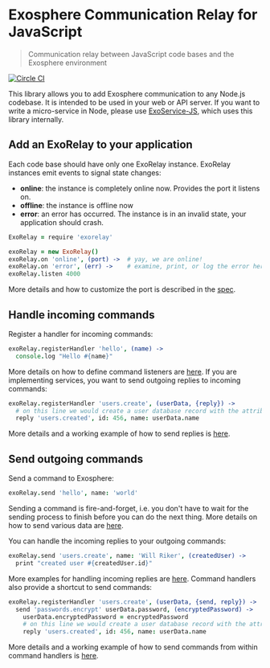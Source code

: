 # Exosphere Communication Relay for JavaScript

> Communication relay between JavaScript code bases and the Exosphere environment

[![Circle CI](https://circleci.com/gh/Originate/exorelay-js.svg?style=shield&circle-token=012a2c6405c702e0a8271de804eed0c4c179772f)](https://circleci.com/gh/Originate/exorelay-js)

This library allows you to add Exosphere communication to any Node.js codebase.
It is intended to be used in your web or API server.
If you want to write a micro-service in Node,
please use [ExoService-JS](https://github.com/Originate/exoservice-js),
which uses this library internally.


## Add an ExoRelay to your application

Each code base should have only one ExoRelay instance.
ExoRelay instances emit events to signal state changes:
* __online__: the instance is completely online now. Provides the port it listens on.
* __offline__: the instance is offline now
* __error__: an error has occurred. The instance is in an invalid state,
             your application should crash.

```coffeescript
ExoRelay = require 'exorelay'

exoRelay = new ExoRelay()
exoRelay.on 'online', (port) ->  # yay, we are online!
exoRelay.on 'error', (err) ->    # examine, print, or log the error here
exoRelay.listen 4000
```

More details and how to customize the port is described in the [spec](features/listen.feature).


## Handle incoming commands

Register a handler for incoming commands:

```coffeescript
exoRelay.registerHandler 'hello', (name) ->
  console.log "Hello #{name}"
```

More details on how to define command listeners are [here](features/receiving-commands.feature).
If you are implementing services, you want to send outgoing replies to incoming commands:

```coffeescript
exoRelay.registerHandler 'users.create', (userData, {reply}) ->
  # on this line we would create a user database record with the attributes given in userData
  reply 'users.created', id: 456, name: userData.name
```

More details and a working example of how to send replies is [here](features/outgoing-replies.feature).



## Send outgoing commands

Send a command to Exosphere:

```coffeescript
exoRelay.send 'hello', name: 'world'
```

Sending a command is fire-and-forget, i.e. you don't have to wait for the
sending process to finish before you can do the next thing.
More details on how to send various data are [here](features/sending.feature).

You can handle the incoming replies to your outgoing commands:

```coffeescript
exoRelay.send 'users.create', name: 'Will Riker', (createdUser) ->
  print "created user #{createdUser.id}"
```

More examples for handling incoming replies are [here](features/incoming-replies.feature).
Command handlers also provide a shortcut to send commands:

```coffeescript
exoRelay.registerHandler 'users.create', (userData, {send, reply}) ->
  send 'passwords.encrypt' userData.password, (encryptedPassword) ->
    userData.encryptedPassword = encryptedPassword
    # on this line we would create a user database record with the attributes given in userData
    reply 'users.created', id: 456, name: userData.name
```

More details and a working example of how to send commands from within command handlers is [here](features/sending-from-commands.feature).
